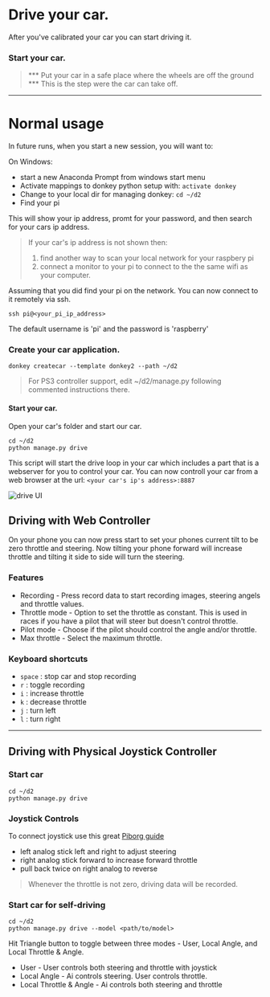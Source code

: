 # Drive your car.

After you've calibrated your car you can start driving it. 

### Start your car.
 
> *** Put your car in a safe place where the wheels are off the ground *** This
is the step were the car can take off. 

---
# Normal usage
In future runs, when you start a new session, you will want to:

On Windows:

* start a new Anaconda Prompt from windows start menu
* Activate mappings to donkey python setup with: ```activate donkey```
* Change to your local dir for managing donkey: ```cd ~/d2```
* Find your pi



This will show your ip address, promt for your password, and then search 
for your cars ip address. 

> If your car's ip address is not shown then:
>
> 1. find another way to scan your local network for your raspbery pi 
> 2. connect a monitor to your pi to connect to the the same wifi as your computer. 


Assuming that you did find your pi on the network. You can now connect to it
remotely via ssh. 

```
ssh pi@<your_pi_ip_address>
```

The default username is 'pi' and the password is 'raspberry'


### Create your car application.

```
donkey createcar --template donkey2 --path ~/d2
```

> For PS3 controller support, edit ~/d2/manage.py following commented instructions there.

#### Start your car.
Open your car's folder and start our car. 
```
cd ~/d2
python manage.py drive
```

This script will start the drive loop in your car which includes a part that 
is a webserver for you to control your car. You can now controll your car
from a web browser at the url: `<your car's ip's address>:8887`

![drive UI](../assets/drive_UI.png)

## Driving with Web Controller
On your phone you can now press start to set your phones current tilt to be
zero throttle and steering. Now tilting your phone forward will increase throttle
and tilting it side to side will turn the steering. 


### Features
* Recording - Press record data to start recording images, steering angels and throttle values. 
* Throttle mode - Option to set the throttle as constant. This is used in 
races if you have a pilot that will steer but doesn't control throttle. 
* Pilot mode - Choose if the pilot should control the angle and/or throttle.
* Max throttle - Select the maximum throttle.

### Keyboard shortcuts
* `space` : stop car and stop recording
* `r` : toggle recording
* `i` : increase throttle
* `k` : decrease throttle
* `j` : turn left 
* `l` : turn right 

----

## Driving with Physical Joystick Controller

### Start car
```
cd ~/d2
python manage.py drive
```


### Joystick Controls
To connect joystick use this great [Piborg guide](https://www.piborg.org/rpi-ps3-help)

* left analog stick left and right to adjust steering
* right analog stick forward to increase forward throttle
* pull back twice on right analog to reverse

> Whenever the throttle is not zero, driving data will be recorded.


### Start car for self-driving
```
cd ~/d2
python manage.py drive --model <path/to/model>
```

Hit Triangle button to toggle between three modes - User, Local Angle, and Local Throttle & Angle.

* User - User controls both steering and throttle with joystick
* Local Angle - Ai controls steering. User controls throttle.
* Local Throttle & Angle - Ai controls both steering and throttle




